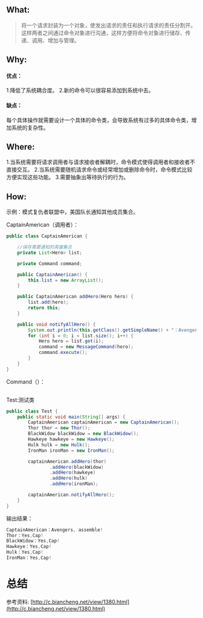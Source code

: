 

## What:

>将一个请求封装为一个对象，使发出请求的责任和执行请求的责任分割开。这样两者之间通过命令对象进行沟通，这样方便将命令对象进行储存、传递、调用、增加与管理。


## Why:
#### 优点：
1.降低了系统耦合度。 
2.新的命令可以很容易添加到系统中去。

#### 缺点：
每个具体操作就需要设计一个具体的命令类，会导致系统有过多的具体命令类，增加系统的复杂性。

## Where:

1.当系统需要将请求调用者与请求接收者解耦时，命令模式使得调用者和接收者不直接交互。
2.当系统需要随机请求命令或经常增加或删除命令时，命令模式比较方便实现这些功能。
3.需要抽象出等待执行的行为。

## How:

示例：模式复仇者联盟中，美国队长通知其他成员集合。

CaptainAmerican（调用者）：
```java
public class CaptainAmerican {

    //保存需要通知的英雄集合
    private List<Hero> list;

    private Command command;

    public CaptainAmerican() {
        this.list = new ArrayList();
    }

    public CaptainAmerican addHero(Hero hero) {
        list.add(hero);
        return this;
    }

    public void notifyAllHero() {
        System.out.println(this.getClass().getSimpleName() + "：Avengers, assemble!");
        for (int i = 0; i < list.size(); i++) {
            Hero hero = list.get(i);
            command = new MessageCommand(hero);
            command.execute();
        }
    }
}
```

Command（）：
```java

```


Test:测试类
```java
public class Test {
    public static void main(String[] args) {
        CaptainAmerican captainAmerican = new CaptainAmerican();
        Thor thor = new Thor();
        BlackWidow blackWidow = new BlackWidow();
        Hawkeye hawkeye = new Hawkeye();
        Hulk hulk = new Hulk();
        IronMan ironMan = new IronMan();

        captainAmerican.addHero(thor)
                .addHero(blackWidow)
                .addHero(hawkeye)
                .addHero(hulk)
                .addHero(ironMan);

        captainAmerican.notifyAllHero();
    }
}
```
输出结果：
```java
CaptainAmerican：Avengers, assemble!
Thor：Yes,Cap!
BlackWidow：Yes,Cap!
Hawkeye：Yes,Cap!
Hulk：Yes,Cap!
IronMan：Yes,Cap!
```


# 总结
参考资料:
[http://c.biancheng.net/view/1380.html](http://c.biancheng.net/view/1380.html)
